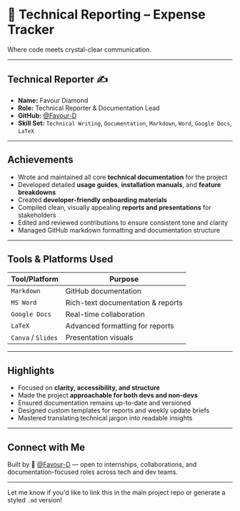 # 📝 Technical Reporting – Expense Tracker

Where code meets crystal-clear communication.

---

## Technical Reporter ✍️

- **Name:** Favour Diamond  
- **Role:** Technical Reporter & Documentation Lead  
- **GitHub:** [@Favour-D](https://github.com/Favour-D)  
- **Skill Set:** `Technical Writing`, `Documentation`, `Markdown`, `Word`, `Google Docs`, `LaTeX`

---

## Achievements

- Wrote and maintained all core **technical documentation** for the project  
- Developed detailed **usage guides**, **installation manuals**, and **feature breakdowns**  
- Created **developer-friendly onboarding materials**  
- Compiled clean, visually appealing **reports and presentations** for stakeholders  
- Edited and reviewed contributions to ensure consistent tone and clarity  
- Managed GitHub markdown formatting and documentation structure  

---

## Tools & Platforms Used

| Tool/Platform | Purpose                            |
|----------------|------------------------------------|
| `Markdown`     | GitHub documentation               |
| `MS Word`      | Rich-text documentation & reports  |
| `Google Docs`  | Real-time collaboration            |
| `LaTeX`        | Advanced formatting for reports    |
| `Canva` / `Slides` | Presentation visuals           |

---

## Highlights

- Focused on **clarity, accessibility, and structure**  
- Made the project **approachable for both devs and non-devs**  
- Ensured documentation remains up-to-date and versioned  
- Designed custom templates for reports and weekly update briefs  
- Mastered translating technical jargon into readable insights  

---

## Connect with Me

Built by 🔗 [@Favour-D](https://github.com/Favour-D) — open to internships, collaborations, and documentation-focused roles across tech and dev teams.

---

Let me know if you'd like to link this in the main project repo or generate a styled `.md` version!
